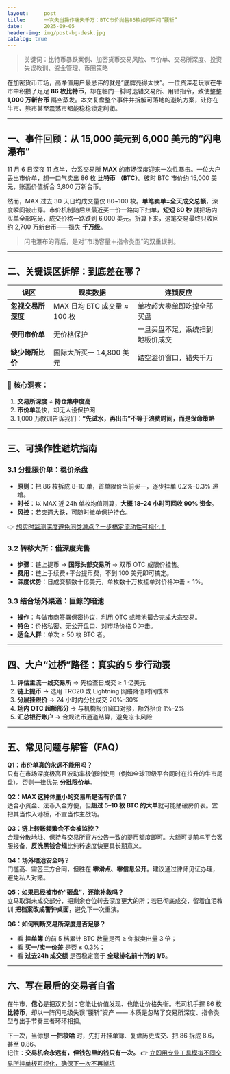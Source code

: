 ```yaml
---
layout:     post
title:      一次失当操作痛失千万：BTC市价抛售86枚如何瞬间“腰斩”
date:       2025-09-05
header-img: img/post-bg-desk.jpg
catalog: true
---
```


> 关键词：比特币暴跌案例、加密货币交易风险、市价单、交易所深度、投资失误教训、资金管理、币圈策略

在加密货币市场，高净值用户最忌讳的就是“底牌亮得太快”。一位资深老玩家在牛市中积攒了足足 **86 枚比特币**，却在临门一脚时选错交易所、用错指令，致使整整 **1,000 万新台币** 隔空蒸发。本文复盘整个事件并拆解可落地的避坑方案，让你在牛市、熊市甚至震荡市都能稳稳锁定利润。

---

## 一、事件回顾：从 15,000 美元到 6,000 美元的“闪电瀑布”

11 月 6 日深夜 11 点半，台系交易所 **MAX** 的市场深度迎来一次性暴击。一位大户丢出市价单，想一口气卖出 86 枚 **比特币** **（BTC）**。彼时 BTC 市价约 15,000 美元，账面价值折合 3,800 万新台币。

然而，MAX 过去 30 天日均成交量仅 80~100 枚。**单笔卖单=全天成交总额**，深度瞬间被击穿。市价机制随后从最近买一价一路向下扫单，**短短 60 秒** 就把场内买单全部吃光，成交价格一路跌到 6,000 美元。折算下来，这笔交易最终只收回约 2,700 万新台币——损失 **千万级**。

> 闪电瀑布的背后，是对“市场容量＋指令类型”的双重误判。

---

## 二、关键误区拆解：到底差在哪？

| 误区 | 现实数据 | 连锁反应 |
|---|---|---|
| **忽视交易所深度** | MAX 日均 BTC 成交量 ≈ 100 枚 | 单枚超大卖单即吃掉全部买盘 |
| **使用市价单** | 无价格保护 | 一旦买盘不足，系统扫到地板价成交 |
| **缺少跨所比价** | 国际大所买一 14,800 美元 | 踏空溢价窗口，错失千万 |

### 🎯 **核心洞察**：
1. **交易所深度** ≠ **持仓集中度高**  
2. **市价单**虽快，却无人设保护网  
3. 1,000 万教训告诉我们：**“先试水，再出击”不等于浪费时间，而是保命策略**

---

## 三、可操作性避坑指南

### 3.1 分批限价单：稳价杀盘  
- **原则**：把 86 枚拆成 8–10 单，首单限价当前买一，逐步挂单 0.2%–0.3% 递增。  
- **时长**：以 MAX 近 24h 单枚均值测算，**大概 18–24 小时可回收 90% 资金**。  
- **风控**：若突遇大跌，可随时撤单保护持仓。

👉 [想实时监测深度避免同类滑点？一步搞定流动性可视化！](https://okxdog.com/)

### 3.2 转移大所：借深度完售  
- **步骤**：链上提币 → **国际头部交易所** → 双币 OTC 或限价挂售。  
- **费用**：链上手续费+平台提币费，不到 100 美元即可搞定。  
- **深度优势**：日成交额数十亿美元，单枚数十万枚挂单对价格冲击 < 1%。

### 3.3 结合场外渠道：巨鲸的暗池  
- **操作**：与做市商签署保密协议，利用 OTC 或暗池撮合完成大宗交易。  
- **特色**：价格私密、无公开盘口、对市场价格 0 冲击。  
- **适合人群**：单次 ≥ 50 枚 BTC 者。

---

## 四、大户“过桥”路径：真实的 5 步行动表

1. **评估主流一线交易所** → 先检查日成交 ≥ 1 亿美元  
2. **链上提币** → 选用 TRC20 或 Lightning 网络降低时间成本  
3. **分层挂限价** → 24 小时内分批成交 20%–30%  
4. **场内 OTC 超额部分** → 与机构报价窗口对接，额外抬价 1%–2%  
5. **汇总银行账户** → 合规法币通道结算，避免冻卡风险  

---

## 五、常见问题与解答（FAQ）

**Q1：市价单真的永远不能用吗？**  
只有在市场深度极高且波动率极低时使用（例如全球顶级平台同时在拉升的牛市尾盘）。否则一律优先 **分批限价单**。

**Q2：MAX 这种体量小的交易所是否有价值？**  
适合小资金、法币入金方便，但**超过 5–10 枚 BTC 的大单**就可能捅破房价表。宜把其当作入港桥，不宜当作主战场。

**Q3：链上转账频繁会不会被监控？**  
合理分散地址、保持与交易所官方公告一致的提币额度即可。大额可提前与平台客服报备，**反洗黑钱合规**比纯粹速度快更具长期意义。

**Q4：场外暗池安全吗？**  
门槛高、需签三方合同，但胜在 **零滑点、零信息公开**。建议通过律师见证办理，避免私人对赌。

**Q5：如果已经被市价“砸盘”，还能补救吗？**  
立马取消未成交部分，把剩余仓位转去深度更大的所；若已彻底成交，留着血泪教训 **把档案改成警钟桌面**，避免下一次重演。

**Q6：如何判断交易所深度是否足够？**  
- 看 **挂单簿** 的前 5 档累计 BTC 数量是否 ≥ 你拟卖出量 3 倍；  
- 看 **买一/卖一价差** 是否 ≤ 0.3%；  
- 看 **过去24h 成交额** 是否稳定高于 **全球排名前十所的 1/5**。

---

## 六、写在最后的交易者自省

在牛市，**信心**是把双刃剑：它能让价值发现、也能让价格失衡。老司机手握 86 枚 **比特币**，却以一阵闪电级失误“腰斩”资产 —— 本质是忽略了交易所深度、指令类型与出手节奏三者环环相扣。

下一次，当你想 **一把梭哈** 时，先打开挂单簿、复盘历史成交、把 86 拆成 8.6，甚至 0.86。  
记住：**交易机会永远有，但钱包里的钱只有一次。** 👉 [立即用专业工具模拟不同交易所挂单板可视化，确保下一次不再掉坑](https://okxdog.com/)